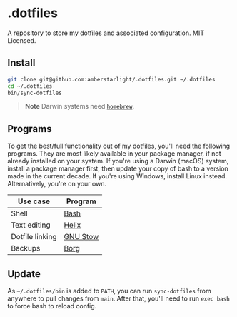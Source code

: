 # .dotfiles

A repository to store my dotfiles and associated configuration. MIT Licensed.

## Install

```sh
git clone git@github.com:amberstarlight/.dotfiles.git ~/.dotfiles
cd ~/.dotfiles
bin/sync-dotfiles
```

> **Note**
> Darwin systems need [`homebrew`](https://brew.sh/).

## Programs

To get the best/full functionality out of my dotfiles, you'll need the following
programs. They are most likely available in your package manager, if not already
installed on your system. If you're using a Darwin (macOS) system, install a
package manager first, then update your copy of bash to a version made in the
current decade. If you're using Windows, install Linux instead. Alternatively,
you're on your own.

| Use case          | Program                                        |
| ----------------- | ---------------------------------------------- |
| Shell             | [Bash](https://www.gnu.org/software/bash/)     |
| Text editing      | [Helix](https://helix-editor.com/)             |
| Dotfile linking   | [GNU Stow](https://www.gnu.org/software/stow/) |
| Backups           | [Borg](https://www.borgbackup.org/)            |

## Update

As `~/.dotfiles/bin` is added to `PATH`, you can run `sync-dotfiles` from anywhere
to pull changes from `main`. After that, you'll need to run `exec bash` to force
bash to reload config.
